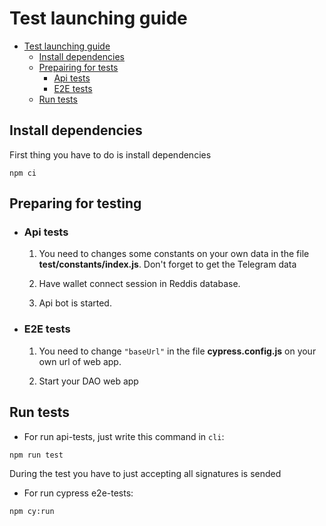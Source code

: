 # Test launching guide
- [Test launching guide](#Test-launching-guide)
  - [Install dependencies](#Install-dependencies)
  - [Prepairing for tests](#Prepairing-for-tests)
    * [Api tests](#Api-tests)
    * [E2E tests](#E2E-tests)
  - [Run tests](#Run-tests)

## Install dependencies

First thing you have to do is install dependencies

```
npm ci
```
## Preparing for testing

- ### Api tests

  1. You need to changes some constants on your own data in the file **test/constants/index.js**.
  Don't forget to get the Telegram data

  2. Have wallet connect session in Reddis database.

  3. Api bot is started.

- ### E2E tests

  1. You need to change `"baseUrl"` in the file **cypress.config.js** on your own url of web app.

  2. Start your DAO web app

## Run tests

- For run api-tests, just write this command in `cli`:
```
npm run test
```

During the test you have to just accepting all signatures is sended

- For run cypress e2e-tests:
```
npm cy:run
```